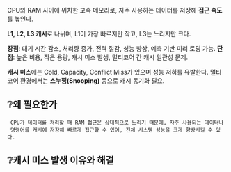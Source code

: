 CPU와 RAM 사이에 위치한 고속 메모리로, 자주 사용하는 데이터를 저장해 **접근 속도**를 높인다.

**L1, L2, L3 캐시**로 나뉘며, L1이 가장 빠르지만 작고, L3는 느리지만 크다.

**장점**: 대기 시간 감소, 처리량 증가, 전력 절감, 성능 향상, 예측 기반 미리 로딩 가능.
**단점**: 높은 비용, 작은 용량, 캐시 미스 발생, 멀티코어 간 캐시 일관성 문제.

**캐시 미스**에는 Cold, Capacity, Conflict Miss가 있으며 성능 저하를 유발한다.
멀티코어 환경에서는 **스누핑(Snooping)** 등으로 캐시 동기화 필요.

## ❔**왜** **필요한가**

	 CPU가 데이터를 처리할 때 RAM 접근은 상대적으로 느리기 때문에, 자주 사용되는 데이터나
	 명령어를 캐시에 저장해 빠르게 접근할 수 있어, 전체 시스템 성능을 크게 향상시킬 수 있다.

## ❔**캐시 미스 발생 이유와 해결**
